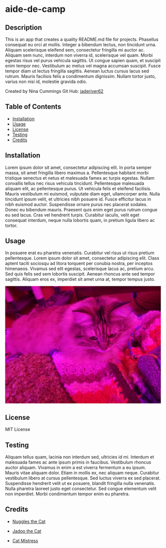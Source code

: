 
# aide-de-camp

## Description

This is an app that creates a quality README.md file for projects.  Phasellus consequat eu orci at mollis. Integer a bibendum lectus, non tincidunt urna. Aliquam scelerisque eleifend sem, consectetur fringilla mi auctor ac. Aliquam sem nunc, interdum non viverra id, scelerisque vel quam. Morbi egestas risus vel purus vehicula sagittis. Ut congue sapien quam, et suscipit enim tempor nec. Vestibulum ac metus vel magna accumsan suscipit. Fusce tempor diam ut lectus fringilla sagittis. Aenean luctus cursus lacus sed rutrum. Mauris facilisis felis a condimentum dignissim. Nullam tortor justo, varius non nisi id, molestie gravida odio.

Created by Nina Cummings
Git Hub: [jaderiver62](https://github.com/jaderiver62/aide-de-camp)

## Table of Contents
* [Installation](#installation)
* [Usage](#usage)
* [License](#license)
* [Testing](#testing)
* [Credits](#credits)


## Installation

Lorem ipsum dolor sit amet, consectetur adipiscing elit. In porta semper massa, sit amet fringilla libero maximus a. Pellentesque habitant morbi tristique senectus et netus et malesuada fames ac turpis egestas. Nullam convallis tellus nec risus vehicula tincidunt. Pellentesque malesuada aliquam elit, ac pellentesque purus. Ut vehicula felis et eleifend facilisis. Mauris vestibulum mi euismod, vulputate diam eget, ullamcorper ante. Nulla tincidunt ipsum velit, et ultricies nibh posuere id. Fusce efficitur lacus in nibh euismod auctor. Suspendisse ornare purus nec placerat sodales. Donec eu bibendum mauris. Praesent quis enim eget purus rutrum congue eu sed lacus. Cras vel hendrerit turpis. Curabitur iaculis, velit eget consequat interdum, neque nulla lobortis quam, in pretium ligula libero ac tortor.

## Usage

In posuere erat eu pharetra venenatis. Curabitur vel risus ut risus pretium pellentesque. Lorem ipsum dolor sit amet, consectetur adipiscing elit. Class aptent taciti sociosqu ad litora torquent per conubia nostra, per inceptos himenaeos. Vivamus sed elit egestas, scelerisque lacus ac, pretium arcu. Sed quis felis sed sem lobortis suscipit. Aenean rhoncus ante sed tempor sagittis. Aliquam eros ex, imperdiet sit amet urna at, tempor tempus justo.

![Project Usage Image](Develop/utils/tests/images/nuggles.jpg)
    
## License

MIT License

## Testing

Aliquam tellus quam, lacinia non interdum sed, ultricies id mi. Interdum et malesuada fames ac ante ipsum primis in faucibus. Vestibulum rhoncus auctor aliquam. Vivamus in enim a est viverra fermentum a eu ipsum. Mauris vitae aliquam dolor. Etiam in mollis ex, nec aliquam neque. Curabitur vestibulum libero at cursus pellentesque. Sed luctus viverra ex sed placerat. Suspendisse hendrerit velit ut ex posuere, blandit fringilla nulla venenatis. Nulla pharetra laoreet justo eget consectetur. Sed congue elementum velit non imperdiet. Morbi condimentum tempor enim eu pharetra.

## Credits


* [Nuggles the Cat](https://github.com/jaderiver62/)

* [Jadoo the Cat](https://github.com/jaderiver62/)

* [Cat Mistress](https://github.com/jaderiver62/)
 

    